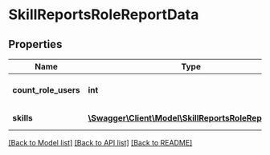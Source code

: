 # SkillReportsRoleReportData

## Properties
Name | Type | Description | Notes
------------ | ------------- | ------------- | -------------
**count_role_users** | **int** | How many users have this role | 
**skills** | [**\Swagger\Client\Model\SkillReportsRoleReportSkills**](SkillReportsRoleReportSkills.md) | Skills info objects | 

[[Back to Model list]](../README.md#documentation-for-models) [[Back to API list]](../README.md#documentation-for-api-endpoints) [[Back to README]](../README.md)


